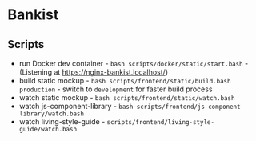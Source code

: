 # Bankist

## Scripts
- run Docker dev container - `bash scripts/docker/static/start.bash` - (Listening at https://nginx-bankist.localhost/)
- build static mockup - `bash scripts/frontend/static/build.bash production` - switch to `development` for faster build process
- watch static mockup - `bash scripts/frontend/static/watch.bash`
- watch js-component-library - `bash scripts/frontend/js-component-library/watch.bash`
- watch living-style-guide - `scripts/frontend/living-style-guide/watch.bash`